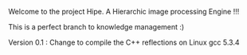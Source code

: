 Welcome to the project Hipe. A Hierarchic image processing Engine !!!

This is a perfect branch to knowledge management :)

Version 0.1 :
  Change to compile the C++ reflections on Linux gcc 5.3.4
